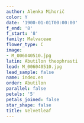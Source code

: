 ```yaml
---
author: Alenka Mihorič
color: Y
date: '1900-01-01T00:00:00'
f_end: '8'
f_start: '8'
family: Malvaceae
flower_type: C
image:
- M_006040510.jpg
latin: Abutilon theophrasti
lead: M_006040510.jpg
lead_sample: false
name: index.en
order: Abutilon
parallel: false
petals: '5'
petals_joined: false
star_shape: false
title: Velvetleaf
---
```

